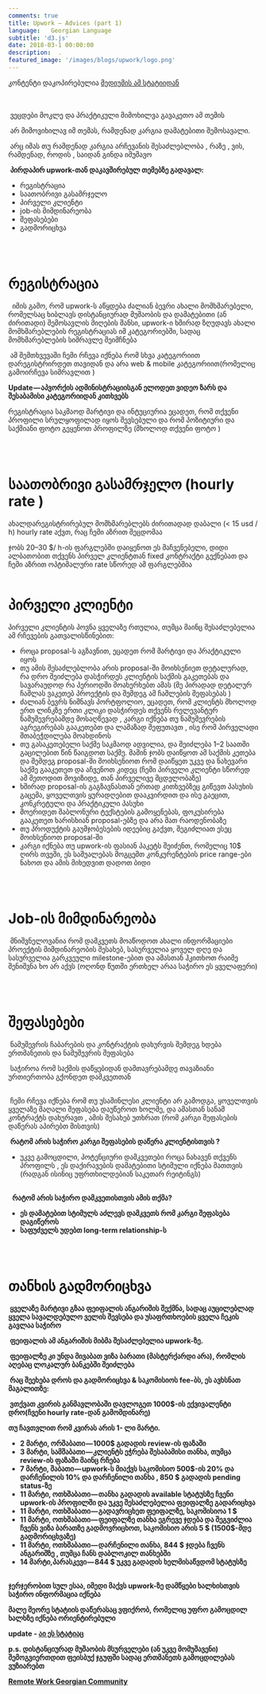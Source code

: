 ```yaml
---
comments: true
title: Upwork — Advices (part 1)
language:   Georgian Language
subtitle: 'd3.js'
date: 2018-03-1 00:00:00
description:  .
featured_image: '/images/blogs/upwork/logo.png'
---
```



 კონტენტი დაკოპირებულია [მედიუმის ამ სტატიიდან ](https://medium.com/@bumbeishvili/upwork-%E1%83%9E%E1%83%A0%E1%83%90%E1%83%A5%E1%83%A2%E1%83%98%E1%83%99%E1%83%A3%E1%83%9A%E1%83%98-%E1%83%A0%E1%83%A9%E1%83%94%E1%83%95%E1%83%94%E1%83%91%E1%83%98-%E1%83%93%E1%83%90%E1%83%9B%E1%83%AC%E1%83%A7%E1%83%94%E1%83%91%E1%83%97%E1%83%90%E1%83%97%E1%83%95%E1%83%98%E1%83%A1-7ea96920befd)


<br/> <br/>
&nbsp;ვეცდები მოკლე და პრაქტიკული მიმოხილვა გავაკეთო ამ თემის


&nbsp;არ მიმოვიხილავ იმ თემას, რამდენად კარგია დამატებითი შემოსავალი.


&nbsp;არც იმას თუ რამდენად კარგია არჩევანის შესაძლებლობა , რაზე , ვის, რამდენად, როდის , საიდან გინდა იმუშავო


&nbsp;<b>პირდაპირ upwork-თან დაკავშირებულ თემებზე გადავალ:</b>

* რეგისტრაცია  
* საათობრივი გასამრჯელო  
* პირველი კლიენტი  
* job-ის მიმდინარეობა  
* შეფასებები  
* გადმორიცხვა   






<br/><br/>
# რეგისტრაცია  


&nbsp; იმის გამო, რომ upwork-ს აწყდება ძალიან ბევრი ახალი მომხმარებელი, რომელსაც ხიბლავს დისტანციურად მუშაობის და დამატებითი (ან ძირითადი) შემოსავლის მიღების შანსი, upwork-ი ხშირად ზღუდავს ახალი მომხმარებლების რეგისტრაციას იმ კატეგორიებში, სადაც მომხმარებლების სიმრავლე შეიმჩნება

&nbsp;ამ შემთხვევაში ჩემი რჩევა იქნება რომ სხვა კატეგორიით დარეგისტრირდეთ თავიდან და არა web & mobile კატეგორიით(რომელიც გამოირჩევა სიმრავლით )

<b>Update — აპვორქის ადმინისტრაციისგან ელოდეთ ვიდეო ზარს და შესაბამისი კატეგორიიდან კითხვებს</b>

რეგისტრაცია საკმაოდ მარტივი და ინტუციურია
ეცადეთ, რომ თქვენი პროფილი სრულყოფილად იყოს შევსებული და რომ პოზიტიური და საქმიანი ფოტო გეყენოთ პროფილზე (მხოლოდ თქვენი ფოტო )  

<br/><br/>
# საათობრივი გასამრჯელო (hourly rate )  
ახალდარეგისტრირებულ მომხმარებლებს ძირითადად დაბალი (< 15 usd / h) hourly rate აქვთ, რაც ჩემი აზრით შეცდომაა

ჯობს 20–30 $/ h-ის ფარგლებში დაიყენოთ ეს მაჩვენებელი, დიდი ალბათობით თქვენს პირველ კლიენტთან fixed კონტრაქტი გექნებათ და ჩემი აზრით ოპტიმალური rate სწორედ ამ ფარგლებშია
<br/><br/>
# პირველი კლიენტი
პირველი კლიენტის პოვნა ყველაზე რთულია, თუმცა მაინც შესაძლებელია ამ რჩევების გათვალისწინებით:




* როცა proposal-ს აგზავნით, ეცადეთ რომ მარტივი და პრაქტიკული იყოს
* თუ ამის შესაძლებლობა არის proposal-ში მოიხსენიეთ დეტალურად, რა დრო შეიძლება დასჭირდეს კლიენტის საქმის გაკეთებას და სავარაუდოდ რა პერიოდში მოახერხებთ ამას 
(მე პირადად დეტალურ ჩაშლას ვაკეთებ პროექტის და შემდეგ ამ ჩაშლების შეფასებას )
* ძალიან ბევრს ნიშნავს პორტფოლიო, ეცადეთ, რომ კლიენტს მხოლოდ ერთ ლინკზე ერთი კლიკი დასჭირდეს თქვენს რელევანტურ ნამუშევრებამდე მოსაღწევად , კარგი იქნება თუ ნამუშევრების აგრეგირებას გააკეთებთ და ლამაზად შეფუთავთ , ისე რომ პირველადი შთაბეჭდილება მოახდინოს
* თუ გასაკეთებელი საქმე საკმაოდ ადვილია, და შეიძლება 1–2 საათში გაცილებით წინ წაიგდოთ საქმე. მაშინ ჯობს დაიწყოთ ამ საქმის კეთება და შემდეგ proposal-ში მოიხსენიოთ რომ დაიწყეთ უკვე და ნახევარი საქმე გააკეთეთ და აჩვენოთ კიდეც
(ჩემი პირველი კლიენტი სწორედ ამ მეთოდით მოვიზიდე, თან პირველივე მცდელობაზე) 
* ხშირად proposal-ის გაგზავნასთან ერთად კითხვებზეც გიწევთ პასუხის გაცემა, ყოველთვის ყურადღებით დააკვირდით და ისე გაეცით, კონკრეტული და პრაქტიკული პასუხი  
* მოერიდეთ შაბლონური ტექსტების გამოყენებას, ფოკუსირება გააკეთეთ ხარისხიან proposal-ებზე და არა მათ რაოდენობაზე 
* თუ პროდუქტის გაუმჯობესების იდეებიც გაქვთ, შეგიძლიათ ესეც მოიხსენიოთ proposal-ში  
* კარგი იქნება თუ upwork-ის ფასიან პაკეტს შეიძენთ, რომელიც 10$ ღირს თვეში, ეს საშუალებას მოგცემთ კონკურენტების price range-ები ნახოთ და ამის მიხედვით დადოთ ბიდი  


<br/><br/>
# Job-ის მიმდინარეობა


&nbsp;მნიშვნელოვანია რომ დამკვეთს მოაწოდოთ ახალი ინფორმაციები პროექტის მიმდინარეობის შესახებ, სასურველია ყოველ დღე და სასურველია გარკვეული milestone-ებით და ამასთან ჰკითხოთ რაიმე შენიშვნა ხო არ აქვს (ოღონდ წუთში ერთხელ არაა საჭირო ეს ყველაფერი)

<br/><br/>
# შეფასებები

&nbsp;ნამუშევრის ჩაბარების და კონტრაქტის დახურვის შემდეგ ხდება ერთმანეთის და ნამუშევრის შეფასება


&nbsp;საჭიროა რომ საქმის დაწყებიდან დამთავრებამდე თავაზიანი ურთიერთობა გქონდეთ დამკვეთთან

<br/>
&nbsp;ჩემი რჩევა იქნება რომ თუ უსაშინლესი კლიენტი არ გამოდგა, ყოველთვის ყველაზე მაღალი შეფასება დაუწეროთ ხოლმე, და ამასთან სანამ კონტრაქტს დახურავთ , ამის შესახებ უთხრათ (რომ კარგი შეფასების დაწერას აპირებთ მისთვის)

&nbsp;<b>რატომ არის საჭირო კარგი შეფასების დაწერა კლიენტისთვის ?</b>
* უკვე გამოცდილი, პოტენციური დამკვეთები როცა ნახავენ თქვენს პროფილს , ეს დაქირავების დამატებითი სტიმული იქნება მათთვის (რადგან ისინიც უფრთხილდებიან საკუთარ რეიტინგს) 


<br/>
&nbsp;&nbsp;<b>რატომ არის საჭირო დამკვეთისთვის ამის თქმა?<b/>

* ეს დამატებით სტიმულს აძლევს დამკვეთს რომ კარგი შეფასება დაგიწეროს
* საფუძველს უდებთ long-term relationship-ს

<br/><br/>
# თანხის გადმორიცხვა
&nbsp;ყველაზე მარტივი გზაა ფეიფალის ანგარიშის შექმნა, სადაც აუცილებლად ყველა სავალდებულო ველის შევსება და უსაფრთხოების ყველა ჩეკის გავლაა საჭირო

&nbsp;ფეიფალის ამ ანგარიშის მიბმა შესაძლებელია upwork-ზე.

&nbsp;ფეიფალზე კი უნდა მივაბათ ვიზა ბარათი (მასტერქარდი არა), რომლის აღებაც ლოკალურ ბანკებში შეიძლება

&nbsp;რაც შეეხება დროს და გადმორიცხვა & საკომისიოს fee-ბს, ეს ავხსნათ მაგალითზე:

&nbsp;ვთქვათ კვირის განმავლობაში დავლოგეთ 1000$-ის ექვივალენტი დრო(ჩვენი hourly rate-დან გამომდინარე)

თუ ჩავთვლით რომ კვირას არის 1- ლი მარტი.

* 2 მარტი, ორშაბათი — 1000$ გადადის review-ის ფაზაში  
* 3 მარტი, სამშაბათი — კლიენტს ეჭრება შესაბამისი თანხა, თუმცა review-ის ფაზაში მაინც რჩება
* 7 მარტი, შაბათი — upwork-ს მიაქვს საკომისიო 500$-ის 20% და დარჩენილის 10% და დარჩენილი თანხა , 850 $ გადადის pending status-ზე
* 11 მარტი, ოთხშაბათი — თანხა გადადის available სტატუსზე ჩვენი upwork-ის პროფილში და უკვე შესაძლებელია ფეიფალზე გადარიცხვა
* 11 მარტი, ოთხშაბათი — გადავრიცხეთ ფეიფალზე, საკომისიოა 1 $
* 11 მარტი, ოთხშაბათი — ფეიფალზე თანხა ეგრევე ჯდება და შეგვიძლია ჩვენს ვიზა ბარათზე გადმოვრიცხოთ, საკომისიო არის 5 $ (1500$-მდე გადმორიცხვაზე)
* 11 მარტი, ოთხშაბათი — დარჩენილი თანხა, 844 $ ჯდება ჩვენს ანგარიშზე , თუმცა ჩანს დაბლოკილ თანხებში  
* 14 მარტი,პარასკევი — 844 $ უკვე გადადის ხელმისაწვდომ სტატუსზე

<br/>
ჯერჯერობით სულ ესაა, იმედი მაქვს upwork-ზე დამწყები ხალხისთვის საჭირო ინფორმაცია იქნება

მალე მეორე სტატიის დაწერასაც ვფიქრობ, რომელიც უფრო გამოცდილ ხალხზე იქნება ორიენტირებული

<b>update<b/>  -  [აი ეს სტატიაც](https://medium.com/@bumbeishvili/upwork-advices-part-2-736d59c3a8e0)

p.s. დისტანციურად მუშაობის მსურველები (ან უკვე მომუშავენი) შემოგვიერთდით ფეისბუქ ჯგუფში სადაც ერთმანეთს გამოცდილებას ვუზიარებთ

[Remote Work Georgian Community](https://www.facebook.com/groups/remote.work.georgian.community/)